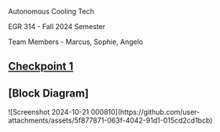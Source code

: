 Autonomous Cooling Tech

EGR 314 - Fall 2024 Semester

Team Members - Marcus, Sophie, Angelo 

## [Checkpoint 1](https://github.com/AutonomousCoolingTech/Team301.github.io/blob/main/F.IV.md)

## [Block Diagram]
<picture>
![Screenshot 2024-10-21 000810](https://github.com/user-attachments/assets/5f877871-063f-4042-91d1-015cd2cd1bcb)













